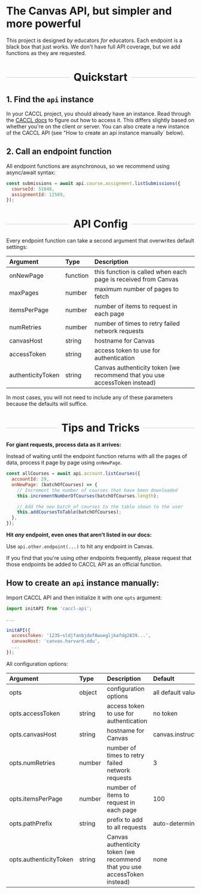 # The Canvas API, but simpler and more powerful

This project is designed _by_ educators _for_ educators. Each endpoint is a black box that just works. We don't have full API coverage, but we add functions as they are requested.

<h1 style="display: flex; align-items: center;">
  <div style="flex-grow: 1; height: 1px; background: #ccc; margin-right: 10px;">
  </div>
  <div>
    Quickstart
  </div>
  <div style="flex-grow: 1; height: 1px; background: #ccc; margin-left: 10px;">
  </div>
</h1>

## 1. Find the `api` instance

In your CACCL project, you should already have an instance. Read through the [CACCL docs](http://bit.ly/caccl) to figure out how to access it. This differs slightly based on whether you're on the client or server. You can also create a new instance of the CACCL API (see "How to create an api instance manually` below).

## 2. Call an endpoint function

All endpoint functions are asynchronous, so we recommend using async/await syntax:

```js
const submissions = await api.course.assignment.listSubmissions({
  courseId: 51048,
  assignmentId: 12589,
});
```

<h1 style="display: flex; align-items: center;">
  <div style="flex-grow: 1; height: 1px; background: #ccc; margin-right: 10px;">
  </div>
  <div>
    API Config
  </div>
  <div style="flex-grow: 1; height: 1px; background: #ccc; margin-left: 10px;">
  </div>
</h1>

Every endpoint function can take a second argument that overwrites default settings:

Argument | Type | Description
:--- | :--- | :---
onNewPage | function | this function is called when each page is received from Canvas
maxPages | number | maximum number of pages to fetch
itemsPerPage | number | number of items to request in each page
numRetries | number | number of times to retry failed network requests
canvasHost | string | hostname for Canvas
accessToken | string | access token to use for authentication
authenticityToken | string | Canvas authenticity token (we recommend that you use accessToken instead)

In most cases, you will not need to include any of these parameters because the defaults will suffice.

<h1 style="display: flex; align-items: center;">
  <div style="flex-grow: 1; height: 1px; background: #ccc; margin-right: 10px;">
  </div>
  <div>
    Tips and Tricks
  </div>
  <div style="flex-grow: 1; height: 1px; background: #ccc; margin-left: 10px;">
  </div>
</h1>

**For giant requests, process data as it arrives:**

Instead of waiting until the endpoint function returns with all the pages of data, process it page by page using `onNewPage`.

```js
const allCourses = await api.account.listCourses({
  accountId: 29,
  onNewPage: (batchOfCourses) => {
    // Increment the number of courses that have been downloaded
    this.incrementNumberOfCourses(batchOfCourses.length);

    // Add the new batch of courses to the table shown to the user
    this.addCoursesToTable(batchOfCourses);
  },
});
```

**Hit _any_ endpoint, even ones that aren't listed in our docs:**

Use `api.other.endpoint(...)` to hit any endpoint in Canvas.

If you find that you're using other endpoints frequently, please request that those endpoints be added to CACCL API as an official function.

## How to create an `api` instance manually:

Import CACCL API and then initialize it with one `opts` argument:

```js
import initAPI from 'caccl-api';

...

initAPI({
  accessToken: '1235~sldjfanbjdof8wuegljkafdg2839...',
  canvasHost: 'canvas.harvard.edu',
  ...
});
```

All configuration options:

Argument | Type | Description | Default
:--- | :--- | :--- | :---
opts | object | configuration options | all default values
opts.accessToken | string | access token to use for authentication | no token
opts.canvasHost | string | hostname for Canvas | canvas.instructure.com
opts.numRetries | number | number of times to retry failed network requests | 3
opts.itemsPerPage | number | number of items to request in each page | 100
opts.pathPrefix | string | prefix to add to all requests | auto-determined
opts.authenticityToken | string | Canvas authenticity token (we recommend that you use accessToken instead) | none
